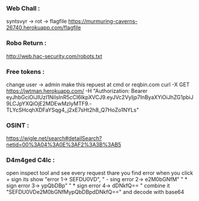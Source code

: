 ### Web Chall : 
syntsvyr -> rot -> flagfile
https://murmuring-caverns-26740.herokuapp.com/flagfile

### Robo Return :
http://web.hac-security.com/robots.txt

### Free tokens :
change user -> admin
make this repuest at cmd or reqbin.com
curl -X GET https://jwtman.herokuapp.com/ -H "Authorization: Bearer eyJhbGciOiJIUzI1NiIsInR5cCI6IkpXVCJ9.eyJVc2VyIjp7InByaXYiOiJhZG1pbiJ9LCJpYXQiOjE2MDEwMzIyMTF9.-TLYcSHcqhXDFaYSqg4_j2xE7sHt2h8_Q7HoZo1NYLs"

### OSINT :
https://wigle.net/search#detailSearch?netid=00%3A04%3A0E%3AF2%3A3B%3AB5

### D4m4ged C4lc :
open inspect tool and see every request thare you find error 
when you click + sign its show "error 1-> SEFDU0VD", " - sing error 2-> e2M0bGNfM" " * sign error 3-> ypQbDBp" " * sign error 4-> dDNkfQ== " combine it "SEFDU0VDe2M0bGNfMypQbDBpdDNkfQ==" and decode with base64 
